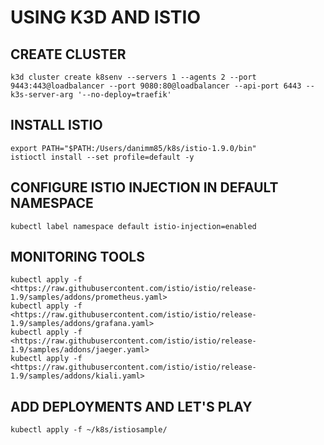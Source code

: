 # USING K3D AND ISTIO

## CREATE CLUSTER

```
k3d cluster create k8senv --servers 1 --agents 2 --port 9443:443@loadbalancer --port 9080:80@loadbalancer --api-port 6443 --k3s-server-arg '--no-deploy=traefik'
```

## INSTALL ISTIO

```
export PATH="$PATH:/Users/danimm85/k8s/istio-1.9.0/bin"
istioctl install --set profile=default -y
```

## CONFIGURE ISTIO INJECTION IN DEFAULT NAMESPACE

```
kubectl label namespace default istio-injection=enabled
```

## MONITORING TOOLS

```
kubectl apply -f <https://raw.githubusercontent.com/istio/istio/release-1.9/samples/addons/prometheus.yaml>
kubectl apply -f <https://raw.githubusercontent.com/istio/istio/release-1.9/samples/addons/grafana.yaml>
kubectl apply -f <https://raw.githubusercontent.com/istio/istio/release-1.9/samples/addons/jaeger.yaml>
kubectl apply -f <https://raw.githubusercontent.com/istio/istio/release-1.9/samples/addons/kiali.yaml>
```

## ADD DEPLOYMENTS AND LET'S PLAY

```
kubectl apply -f ~/k8s/istiosample/
```